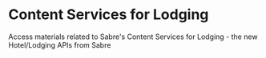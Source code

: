 # Content Services for Lodging
Access materials related to Sabre's Content Services for Lodging - the new Hotel/Lodging APIs from Sabre
